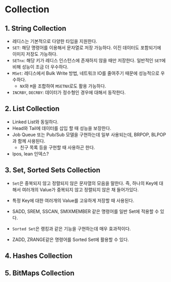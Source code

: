 # Collection
## 1. String Collection
- 레디스는 기본적으로 다양한 타입을 지원한다.
- `SET`: 해당 명령어를 이용해서 문자열로 저장 가능하다. 이진 데이터도 포함되기에 이미지 저장도 가능하다.
- `SETnx`: 해당 키가 레디스 인스턴스에 존재하지 않을 때만 저장한다. 일반적인 `SET`에 비해 성능이 조금 더 우수하다.
- `MSet`: 레디스에서 Bulk Write 방법, 네트워크 IO를 줄여주기 때문에 성능적으로 우수하다.
	- `NX`와 `M`을 조합하여 `MSETNX`로도 활용 가능하다.
- `INCRBY`, `DECRBY`: 데이터가 정수형인 경우에 대해서 동작한다.

## 2. List Collection
- Linked List와 동일하다.
- Head와 Tail에 데이터를 삽입 할 때 성능을 보장한다.
- Job Queue 또는 Pub/Sub 모델을 구현하는데 일부 사용되는데, BRPOP, BLPOP과 함께 사용된다.
	- 친구 목록 등을 구현할 때 사용하곤 한다.
- lpos, lean 인덱스?

## 3. Set, Sorted Sets Collection
- `Set`은 중복되지 않고 정렬되지 않은 문자열의 모음을 말한다. 즉, 하나의 Key에 대해서 여러개의 Value가 중복되지 않고 정렬되지 않은 채 들어가있다.
- 특정 Key에 대한 여러개의 Value를 고유하게 저장할 때 사용된다.
- SADD, SREM, SSCAN, SMIXMEMBER 같은 명령어를 일반 Set에 적용할 수 있다.

- `Sorted Set`은 랭킹과 같은 기능을 구현하는데 매우 효과적이다.
- ZADD, ZRANGE같은 명령어를 Sorted Set에 활용할 수 있다.

## 4. Hashes Collection



## 5. BitMaps Collection